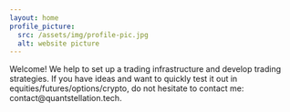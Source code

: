 ```yaml
---
layout: home
profile_picture:
  src: /assets/img/profile-pic.jpg
  alt: website picture
---
```


<p>
  Welcome! We help to set up a trading infrastructure and develop trading strategies. If you have ideas and want to quickly test it out in equities/futures/options/crypto, do not hesitate to contact me: contact@quantstellation.tech.
</p>

